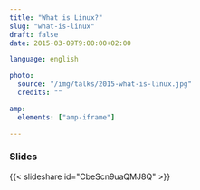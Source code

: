 ```yaml
---
title: "What is Linux?"
slug: "what-is-linux"
draft: false
date: 2015-03-09T9:00:00+02:00

language: english

photo:
  source: "/img/talks/2015-what-is-linux.jpg"
  credits: ""

amp:
  elements: ["amp-iframe"]

---
```


<!--more-->

### Slides

{{< slideshare id="CbeScn9uaQMJ8Q" >}}

